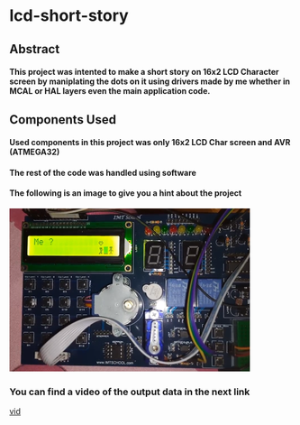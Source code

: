 # lcd-short-story

## Abstract
#### This project was intented to make a short story on 16x2 LCD Character screen by maniplating the dots on it using drivers made by me whether in MCAL or HAL layers even the main application code.
## Components Used
#### Used components in this project was only 16x2 LCD Char screen and AVR (ATMEGA32)
#### The rest of the code was handled using software 

#### The following is an image to give you a hint about the project
![img](https://github.com/ENG-MohamedEssam/lcd-short-story/blob/main/images/img.png)

### You can find a video of the output data in the next link
[vid](https://drive.google.com/drive/u/0/folders/1l3Nd2lu6zkWW-oLyxKPLTQW0vgS7Fdfm)